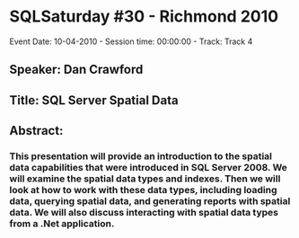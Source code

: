 # SQLSaturday #30 - Richmond 2010
Event Date: 10-04-2010 - Session time: 00:00:00 - Track: Track 4
## Speaker: Dan Crawford
## Title: SQL Server Spatial Data
## Abstract:
### This presentation will provide an introduction to the spatial data capabilities that were introduced in SQL Server 2008.  We will examine the spatial data types and indexes.  Then we will look at how to work with these data types, including loading data, querying spatial data, and generating reports with spatial data.  We will also discuss interacting with spatial data types from a .Net application.

